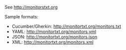 See http://monitorstxt.org

Sample formats:

- Cucumber/Gherkin: http://monitortxt.org/monitors.txt
- YAML: http://monitortxt.org/monitors.yml
- JSON: http://monitortxt.org/monitors.json
- XML: http://monitortxt.org/monitors.xml
